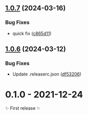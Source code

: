 ## [1.0.7](https://github.com/DimChtz/postcss-switch/compare/v1.0.6...v1.0.7) (2024-03-16)


### Bug Fixes

* quick fix ([c865d11](https://github.com/DimChtz/postcss-switch/commit/c865d1176fb920bb9d9c0b1b98e1b8e615c2b8ad))

## [1.0.6](https://github.com/DimChtz/postcss-switch/compare/v1.0.5...v1.0.6) (2024-03-12)


### Bug Fixes

* Update .releaserc.json ([df53206](https://github.com/DimChtz/postcss-switch/commit/df532060293298bc3ce5262deef9a5fe9d480a91))

# 0.1.0 - 2021-12-24

✨ First release ✨
